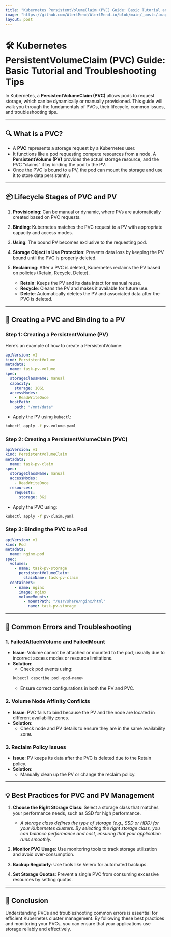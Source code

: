 ```yaml
---
title: "Kubernetes PersistentVolumeClaim (PVC) Guide: Basic Tutorial and Troubleshooting Tips"
image: "https://github.com/AlertMend/AlertMend.io/blob/main/_posts/images/pvc.png?raw=true"
layout: post
---
```

# 🛠️ **Kubernetes PersistentVolumeClaim (PVC) Guide: Basic Tutorial and Troubleshooting Tips**

In Kubernetes, a **PersistentVolumeClaim (PVC)** allows pods to request storage, which can be dynamically or manually provisioned. This guide will walk you through the fundamentals of PVCs, their lifecycle, common issues, and troubleshooting tips.

---

## 🔍 **What is a PVC?**
- A **PVC** represents a storage request by a Kubernetes user.
- It functions like a pod requesting compute resources from a node. A **PersistentVolume (PV)** provides the actual storage resource, and the PVC “claims” it by binding the pod to the PV.
- Once the PVC is bound to a PV, the pod can mount the storage and use it to store data persistently.

---

## 📦 **Lifecycle Stages of PVC and PV**
1. **Provisioning**: Can be manual or dynamic, where PVs are automatically created based on PVC requests.
2. **Binding**: Kubernetes matches the PVC request to a PV with appropriate capacity and access modes.
3. **Using**: The bound PV becomes exclusive to the requesting pod.
4. **Storage Object in Use Protection**: Prevents data loss by keeping the PV bound until the PVC is properly deleted.
5. **Reclaiming**: After a PVC is deleted, Kubernetes reclaims the PV based on policies (Retain, Recycle, Delete).

    - **Retain**: Keeps the PV and its data intact for manual reuse.
    - **Recycle**: Cleans the PV and makes it available for future use.
    - **Delete**: Automatically deletes the PV and associated data after the PVC is deleted.

---

## 📝 **Creating a PVC and Binding to a PV**

### Step 1: **Creating a PersistentVolume (PV)**
Here’s an example of how to create a PersistentVolume:

```yaml
apiVersion: v1
kind: PersistentVolume
metadata:
  name: task-pv-volume
spec:
  storageClassName: manual
  capacity:
    storage: 10Gi
  accessModes:
    - ReadWriteOnce
  hostPath:
    path: "/mnt/data"
```

- Apply the PV using `kubectl`:
```bash
kubectl apply -f pv-volume.yaml
```

### Step 2: **Creating a PersistentVolumeClaim (PVC)**
```yaml
apiVersion: v1
kind: PersistentVolumeClaim
metadata:
  name: task-pv-claim
spec:
  storageClassName: manual
  accessModes:
    - ReadWriteOnce
  resources:
    requests:
      storage: 3Gi
```
- Apply the PVC using:
```bash
kubectl apply -f pv-claim.yaml
```

### Step 3: **Binding the PVC to a Pod**
```yaml
apiVersion: v1
kind: Pod
metadata:
  name: nginx-pod
spec:
  volumes:
    - name: task-pv-storage
      persistentVolumeClaim:
        claimName: task-pv-claim
  containers:
    - name: nginx
      image: nginx
      volumeMounts:
        - mountPath: "/usr/share/nginx/html"
          name: task-pv-storage
```

---

## 🚨 **Common Errors and Troubleshooting**

### 1. **FailedAttachVolume and FailedMount**
- **Issue**: Volume cannot be attached or mounted to the pod, usually due to incorrect access modes or resource limitations.
- **Solution**: 
    - Check pod events using:
    ```bash
    kubectl describe pod <pod-name>
    ```
    - Ensure correct configurations in both the PV and PVC.

### 2. **Volume Node Affinity Conflicts**
- **Issue**: PVC fails to bind because the PV and the node are located in different availability zones.
- **Solution**:
    - Check node and PV details to ensure they are in the same availability zone.

### 3. **Reclaim Policy Issues**
- **Issue**: PV keeps its data after the PVC is deleted due to the Retain policy.
- **Solution**:
    - Manually clean up the PV or change the reclaim policy.

---

## 💡 **Best Practices for PVC and PV Management**

1. **Choose the Right Storage Class**: Select a storage class that matches your performance needs, such as SSD for high performance.

    - *A storage class defines the type of storage (e.g., SSD or HDD) for your Kubernetes clusters. By selecting the right storage class, you can balance performance and cost, ensuring that your application runs smoothly.*

2. **Monitor PVC Usage**: Use monitoring tools to track storage utilization and avoid over-consumption.
3. **Backup Regularly**: Use tools like Velero for automated backups.
4. **Set Storage Quotas**: Prevent a single PVC from consuming excessive resources by setting quotas.

---

## 🎯 **Conclusion**

Understanding PVCs and troubleshooting common errors is essential for efficient Kubernetes cluster management. By following these best practices and monitoring your PVCs, you can ensure that your applications use storage reliably and effectively.








